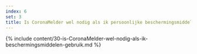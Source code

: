 ```yaml
---
index: 6
set: 3
title: Is CoronaMelder wel nodig als ik persoonlijke beschermingsmiddelen gebruik?  
---
```

{% include content/30-is-CoronaMelder-wel-nodig-als-ik-beschermingsmiddelen-gebruik.md %}
